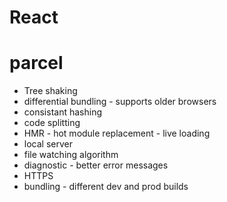 # React

# parcel

- Tree shaking
- differential bundling - supports older browsers
- consistant hashing
- code splitting
- HMR - hot module replacement - live loading
- local server
- file watching algorithm
- diagnostic - better error messages
- HTTPS
- bundling - different dev and prod builds
